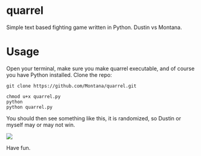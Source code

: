 # quarrel
Simple text based fighting game written in Python. Dustin vs Montana.
# Usage

Open your terminal, make sure you make quarrel executable, and of course you have Python installed. Clone the repo:

```
git clone https://github.com/Montana/quarrel.git
```

```
chmod u+x quarrel.py 
python
python quarrel.py
```

You should then see something like this, it is randomized, so Dustin or myself may or may not win. 

<img src="http://www.grapesoda.org/quarrel.png"/> 

Have fun.
